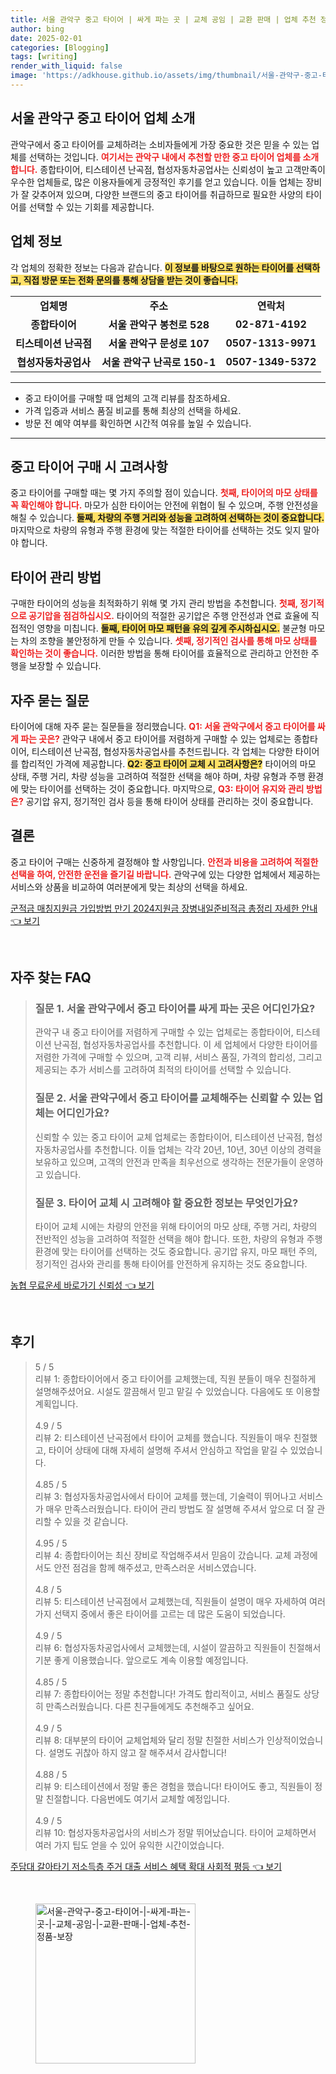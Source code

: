 ```yaml
---
title: 서울 관악구 중고 타이어 | 싸게 파는 곳 | 교체 공임 | 교환 판매 | 업체 추천 정품 보장
author: bing
date: 2025-02-01
categories: [Blogging]
tags: [writing]
render_with_liquid: false
image: 'https://adkhouse.github.io/assets/img/thumbnail/서울-관악구-중고-타이어-|-싸게-파는-곳-|-교체-공임-|-교환-판매-|-업체-추천-정품-보장.webp'
---
```



<h2 id='서울 관악구 중고 타이어 업체 소개'>서울 관악구 중고 타이어 업체 소개</h2>

<p>관악구에서 중고 타이어를 교체하려는 소비자들에게 가장 중요한 것은 믿을 수 있는 업체를 선택하는 것입니다. <b><span style="color: #ee2323;">여기서는 관악구 내에서 추천할 만한 중고 타이어 업체를 소개합니다.</span></b> 종합타이어, 티스테이션 난곡점, 협성자동차공업사는 신뢰성이 높고 고객만족이 우수한 업체들로, 많은 이용자들에게 긍정적인 후기를 얻고 있습니다. 이들 업체는 장비가 잘 갖추어져 있으며, 다양한 브랜드의 중고 타이어를 취급하므로 필요한 사양의 타이어를 선택할 수 있는 기회를 제공합니다.</p>

<h2 id='업체 정보'>업체 정보</h2>

<p>각 업체의 정확한 정보는 다음과 같습니다. <b><span style="background-color: #ffe066;">이 정보를 바탕으로 원하는 타이어를 선택하고, 직접 방문 또는 전화 문의를 통해 상담을 받는 것이 좋습니다.</span></b></p>

<table>
    <tr>
        <td style="text-align: center; height: 17px;"><b>업체명</b></td>
        <td style="text-align: center; height: 17px;"><b>주소</b></td>
        <td style="text-align: center; height: 17px;"><b>연락처</b></td>
    </tr>
    <tr>
        <td style="text-align: center; height: 17px;"><b>종합타이어</b></td>
        <td style="text-align: center; height: 17px;"><b>서울 관악구 봉천로 528</b></td>
        <td style="text-align: center; height: 17px;"><b>02-871-4192</b></td>
    </tr>
    <tr>
        <td style="text-align: center; height: 17px;"><b>티스테이션 난곡점</b></td>
        <td style="text-align: center; height: 17px;"><b>서울 관악구 문성로 107</b></td>
        <td style="text-align: center; height: 17px;"><b>0507-1313-9971</b></td>
    </tr>
    <tr>
        <td style="text-align: center; height: 17px;"><b>협성자동차공업사</b></td>
        <td style="text-align: center; height: 17px;"><b>서울 관악구 난곡로 150-1</b></td>
        <td style="text-align: center; height: 17px;"><b>0507-1349-5372</b></td>
    </tr>
</table>

<hr />

<ul>
    <li>중고 타이어를 구매할 때 업체의 고객 리뷰를 참조하세요.</li>
    <li>가격 입증과 서비스 품질 비교를 통해 최상의 선택을 하세요.</li>
    <li>방문 전 예약 여부를 확인하면 시간적 여유를 높일 수 있습니다.</li>
</ul>

<hr />

<h2 id='중고 타이어 구매 시 고려사항'>중고 타이어 구매 시 고려사항</h2>

<p>중고 타이어를 구매할 때는 몇 가지 주의할 점이 있습니다. <b><span style="color: #ee2323;">첫째, 타이어의 마모 상태를 꼭 확인해야 합니다.</span></b> 마모가 심한 타이어는 안전에 위협이 될 수 있으며, 주행 안전성을 해칠 수 있습니다. <b><span style="background-color: #ffe066;">둘째, 차량의 주행 거리와 성능을 고려하여 선택하는 것이 중요합니다.</span></b> 마지막으로 차량의 유형과 주행 환경에 맞는 적절한 타이어를 선택하는 것도 잊지 말아야 합니다.</p>

<h2 id='타이어 관리 방법'>타이어 관리 방법</h2>

<p>구매한 타이어의 성능을 최적화하기 위해 몇 가지 관리 방법을 추천합니다. <b><span style="color: #ee2323;">첫째, 정기적으로 공기압을 점검하십시오.</span></b> 타이어의 적절한 공기압은 주행 안전성과 연료 효율에 직접적인 영향을 미칩니다. <b><span style="background-color: #ffe066;">둘째, 타이어 마모 패턴을 유의 깊게 주시하십시오.</span></b> 불균형 마모는 차의 조향을 불안정하게 만들 수 있습니다. <b><span style="color: #ee2323;">셋째, 정기적인 검사를 통해 마모 상태를 확인하는 것이 좋습니다.</span></b> 이러한 방법을 통해 타이어를 효율적으로 관리하고 안전한 주행을 보장할 수 있습니다.</p>

<h2 id='자주 묻는 질문'>자주 묻는 질문</h2>

<p>타이어에 대해 자주 묻는 질문들을 정리했습니다. <b><span style="color: #ee2323;">Q1: 서울 관악구에서 중고 타이어를 싸게 파는 곳은?</span></b> 관악구 내에서 중고 타이어를 저렴하게 구매할 수 있는 업체로는 종합타이어, 티스테이션 난곡점, 협성자동차공업사를 추천드립니다. 각 업체는 다양한 타이어를 합리적인 가격에 제공합니다. <b><span style="background-color: #ffe066;">Q2: 중고 타이어 교체 시 고려사항은?</span></b> 타이어의 마모 상태, 주행 거리, 차량 성능을 고려하여 적절한 선택을 해야 하며, 차량 유형과 주행 환경에 맞는 타이어를 선택하는 것이 중요합니다. 마지막으로, <b><span style="color: #ee2323;">Q3: 타이어 유지와 관리 방법은?</span></b> 공기압 유지, 정기적인 검사 등을 통해 타이어 상태를 관리하는 것이 중요합니다.</p>

<h2 id='결론'>결론</h2>

<p>중고 타이어 구매는 신중하게 결정해야 할 사항입니다. <b><span style="color: #ee2323;">안전과 비용을 고려하여 적절한 선택을 하여, 안전한 운전을 즐기길 바랍니다.</span></b> 관악구에 있는 다양한 업체에서 제공하는 서비스와 상품을 비교하여 여러분에게 맞는 최상의 선택을 하세요.</p>


<p><a class="click-button" title="군적금 매칭지원금 가입방법 만기 2024지원금 장병내일준비적금 총정리 자세한 안내" href="https://adkhouse.github.io/posts/%EA%B5%B0%EC%A0%81%EA%B8%88-%EB%A7%A4%EC%B9%AD%EC%A7%80%EC%9B%90%EA%B8%88-%EA%B0%80%EC%9E%85%EB%B0%A9%EB%B2%95-%EB%A7%8C%EA%B8%B0-2024%EC%A7%80%EC%9B%90%EA%B8%88-%EC%9E%A5%EB%B3%91%EB%82%B4%EC%9D%BC%EC%A4%80%EB%B9%84%EC%A0%81%EA%B8%88-%EC%B4%9D%EC%A0%95%EB%A6%AC-%EC%9E%90%EC%84%B8%ED%95%9C-%EC%95%88%EB%82%B4/" rel="dofollow">군적금 매칭지원금 가입방법 만기 2024지원금 장병내일준비적금 총정리 자세한 안내 👈 보기</a></p><br>
<h2 id='자주_찾는_FAQ'>자주 찾는 FAQ</h2>
<div itemscope="" itemtype="https://schema.org/FAQPage">
<blockquote>
  <div itemscope="" itemprop="mainEntity" itemtype="https://schema.org/Question">
    <h3 itemprop="name">질문 1. 서울 관악구에서 중고 타이어를 싸게 파는 곳은 어디인가요?</h3>
    <div itemscope="" itemprop="acceptedAnswer" itemtype="https://schema.org/Answer">
      <span itemprop="text">
        <p>관악구 내 중고 타이어를 저렴하게 구매할 수 있는 업체로는 종합타이어, 티스테이션 난곡점, 협성자동차공업사를 추천합니다. 이 세 업체에서 다양한 타이어를 저렴한 가격에 구매할 수 있으며, 고객 리뷰, 서비스 품질, 가격의 합리성, 그리고 제공되는 추가 서비스를 고려하여 최적의 타이어를 선택할 수 있습니다.</p>
      </span>
    </div>
  </div>
  <div itemscope="" itemprop="mainEntity" itemtype="https://schema.org/Question">
    <h3 itemprop="name">질문 2. 서울 관악구에서 중고 타이어를 교체해주는 신뢰할 수 있는 업체는 어디인가요?</h3>
    <div itemscope="" itemprop="acceptedAnswer" itemtype="https://schema.org/Answer">
      <span itemprop="text">
        <p>신뢰할 수 있는 중고 타이어 교체 업체로는 종합타이어, 티스테이션 난곡점, 협성자동차공업사를 추천합니다. 이들 업체는 각각 20년, 10년, 30년 이상의 경력을 보유하고 있으며, 고객의 안전과 만족을 최우선으로 생각하는 전문가들이 운영하고 있습니다.</p>
      </span>
    </div>
  </div>
  <div itemscope="" itemprop="mainEntity" itemtype="https://schema.org/Question">
    <h3 itemprop="name">질문 3. 타이어 교체 시 고려해야 할 중요한 정보는 무엇인가요?</h3>
    <div itemscope="" itemprop="acceptedAnswer" itemtype="https://schema.org/Answer">
      <span itemprop="text">
        <p>타이어 교체 시에는 차량의 안전을 위해 타이어의 마모 상태, 주행 거리, 차량의 전반적인 성능을 고려하여 적절한 선택을 해야 합니다. 또한, 차량의 유형과 주행 환경에 맞는 타이어를 선택하는 것도 중요합니다. 공기압 유지, 마모 패턴 주의, 정기적인 검사와 관리를 통해 타이어를 안전하게 유지하는 것도 중요합니다.</p>
      </span>
    </div>
  </div>
</blockquote>
</div>
<p><a class="click-button" title="농협 무료운세 바로가기 신뢰성" href="https://adkhouse.github.io/posts/%EB%86%8D%ED%98%91-%EB%AC%B4%EB%A3%8C%EC%9A%B4%EC%84%B8-%EB%B0%94%EB%A1%9C%EA%B0%80%EA%B8%B0-%EC%8B%A0%EB%A2%B0%EC%84%B1/" rel="dofollow">농협 무료운세 바로가기 신뢰성 👈 보기</a></p><br>
<h2 id='후기'>후기</h2>
<div itemscope itemtype="https://schema.org/Product">
  <blockquote>
  <div itemprop="review" itemscope itemtype="https://schema.org/Review">
      <div itemprop="reviewRating" itemscope itemtype="https://schema.org/Rating"> <span itemprop="ratingValue">5</span> / <span itemprop="bestRating">5</span> </div>
      <span itemprop="reviewBody">리뷰 1: 종합타이어에서 중고 타이어를 교체했는데, 직원 분들이 매우 친절하게 설명해주셨어요. 시설도 깔끔해서 믿고 맡길 수 있었습니다. 다음에도 또 이용할 계획입니다.</span>
  </div>
  <br>
  <div itemprop="review" itemscope itemtype="https://schema.org/Review">
      <div itemprop="reviewRating" itemscope itemtype="https://schema.org/Rating"> <span itemprop="ratingValue">4.9</span> / <span itemprop="bestRating">5</span> </div>
      <span itemprop="reviewBody">리뷰 2: 티스테이션 난곡점에서 타이어 교체를 했습니다. 직원들이 매우 친절했고, 타이어 상태에 대해 자세히 설명해 주셔서 안심하고 작업을 맡길 수 있었습니다.</span>
  </div>
  <br>
  <div itemprop="review" itemscope itemtype="https://schema.org/Review">
      <div itemprop="reviewRating" itemscope itemtype="https://schema.org/Rating"> <span itemprop="ratingValue">4.85</span> / <span itemprop="bestRating">5</span> </div>
      <span itemprop="reviewBody">리뷰 3: 협성자동차공업사에서 타이어 교체를 했는데, 기술력이 뛰어나고 서비스가 매우 만족스러웠습니다. 타이어 관리 방법도 잘 설명해 주셔서 앞으로 더 잘 관리할 수 있을 것 같습니다.</span>
  </div>
  <br>
  <div itemprop="review" itemscope itemtype="https://schema.org/Review">
      <div itemprop="reviewRating" itemscope itemtype="https://schema.org/Rating"> <span itemprop="ratingValue">4.95</span> / <span itemprop="bestRating">5</span> </div>
      <span itemprop="reviewBody">리뷰 4: 종합타이어는 최신 장비로 작업해주셔서 믿음이 갔습니다. 교체 과정에서도 안전 점검을 함께 해주셨고, 만족스러운 서비스였습니다.</span>
  </div>
  <br>
  <div itemprop="review" itemscope itemtype="https://schema.org/Review">
      <div itemprop="reviewRating" itemscope itemtype="https://schema.org/Rating"> <span itemprop="ratingValue">4.8</span> / <span itemprop="bestRating">5</span> </div>
      <span itemprop="reviewBody">리뷰 5: 티스테이션 난곡점에서 교체했는데, 직원들이 설명이 매우 자세하여 여러 가지 선택지 중에서 좋은 타이어를 고르는 데 많은 도움이 되었습니다.</span>
  </div>
  <br>
  <div itemprop="review" itemscope itemtype="https://schema.org/Review">
      <div itemprop="reviewRating" itemscope itemtype="https://schema.org/Rating"> <span itemprop="ratingValue">4.9</span> / <span itemprop="bestRating">5</span> </div>
      <span itemprop="reviewBody">리뷰 6: 협성자동차공업사에서 교체했는데, 시설이 깔끔하고 직원들이 친절해서 기분 좋게 이용했습니다. 앞으로도 계속 이용할 예정입니다.</span>
  </div>
  <br>
  <div itemprop="review" itemscope itemtype="https://schema.org/Review">
      <div itemprop="reviewRating" itemscope itemtype="https://schema.org/Rating"> <span itemprop="ratingValue">4.85</span> / <span itemprop="bestRating">5</span> </div>
      <span itemprop="reviewBody">리뷰 7: 종합타이어는 정말 추천합니다! 가격도 합리적이고, 서비스 품질도 상당히 만족스러웠습니다. 다른 친구들에게도 추천해주고 싶어요.</span>
  </div>
  <br>
  <div itemprop="review" itemscope itemtype="https://schema.org/Review">
      <div itemprop="reviewRating" itemscope itemtype="https://schema.org/Rating"> <span itemprop="ratingValue">4.9</span> / <span itemprop="bestRating">5</span> </div>
      <span itemprop="reviewBody">리뷰 8: 대부분의 타이어 교체업체와 달리 정말 친절한 서비스가 인상적이었습니다. 설명도 귀찮아 하지 않고 잘 해주셔서 감사합니다!</span>
  </div>
  <br>
  <div itemprop="review" itemscope itemtype="https://schema.org/Review">
      <div itemprop="reviewRating" itemscope itemtype="https://schema.org/Rating"> <span itemprop="ratingValue">4.88</span> / <span itemprop="bestRating">5</span> </div>
      <span itemprop="reviewBody">리뷰 9: 티스테이션에서 정말 좋은 경험을 했습니다! 타이어도 좋고, 직원들이 정말 친절합니다. 다음번에도 여기서 교체할 예정입니다.</span>
  </div>
  <br>
  <div itemprop="review" itemscope itemtype="https://schema.org/Review">
      <div itemprop="reviewRating" itemscope itemtype="https://schema.org/Rating"> <span itemprop="ratingValue">4.9</span> / <span itemprop="bestRating">5</span> </div>
      <span itemprop="reviewBody">리뷰 10: 협성자동차공업사의 서비스가 정말 뛰어났습니다. 타이어 교체하면서 여러 가지 팁도 얻을 수 있어 유익한 시간이었습니다.</span>
  </div>
  </blockquote>
</div>
<p><a class="click-button" title="주담대 갈아타기 저소득층 주거 대출 서비스 혜택 확대 사회적 평등" href="https://adkhouse.github.io/posts/%EC%A3%BC%EB%8B%B4%EB%8C%80-%EA%B0%88%EC%95%84%ED%83%80%EA%B8%B0-%EC%A0%80%EC%86%8C%EB%93%9D%EC%B8%B5-%EC%A3%BC%EA%B1%B0-%EB%8C%80%EC%B6%9C-%EC%84%9C%EB%B9%84%EC%8A%A4-%ED%98%9C%ED%83%9D-%ED%99%95%EB%8C%80-%EC%82%AC%ED%9A%8C%EC%A0%81-%ED%8F%89%EB%93%B1/" rel="dofollow">주담대 갈아타기 저소득층 주거 대출 서비스 혜택 확대 사회적 평등 👈 보기</a></p><br>
<figure class="image"><img src="https://adkhouse.github.io/assets/img/thumbnail/서울-관악구-중고-타이어-|-싸게-파는-곳-|-교체-공임-|-교환-판매-|-업체-추천-정품-보장.webp" alt="서울-관악구-중고-타이어-|-싸게-파는-곳-|-교체-공임-|-교환-판매-|-업체-추천-정품-보장" width="256" height="256"></figure>